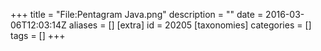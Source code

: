+++
title = "File:Pentagram Java.png"
description = ""
date = 2016-03-06T12:03:14Z
aliases = []
[extra]
id = 20205
[taxonomies]
categories = []
tags = []
+++



